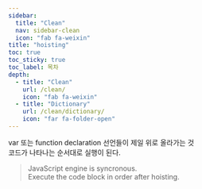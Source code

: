 ```yaml
---
sidebar:
  title: "Clean"
  nav: sidebar-clean
  icon: "fab fa-weixin"
title: "hoisting"
toc: true
toc_sticky: true
toc_label: 목차
depth: 
  - title: "Clean"
    url: /clean/
    icon: "fab fa-weixin"
  - title: "Dictionary"
    url: /clean/dictionary/
    icon: "far fa-folder-open"
---
```

var 또는 function declaration 선언들이 제일 위로 올라가는 것  
코드가 나타나는 순서대로 실행이 된다.

>JavaScript engine is syncronous.<br/>
Execute the code block in order after hoisting.


